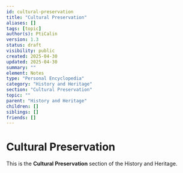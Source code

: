```yaml
---
id: cultural-preservation
title: "Cultural Preservation"
aliases: []
tags: [topic]
author(s): PtiCalin
version: 1.3
status: draft
visibility: public
created: 2025-04-30
updated: 2025-04-30
summary: ""
element: Notes
type: "Personal Encyclopedia"
category: "History and Heritage"
section: "Cultural Preservation"
topic: ""
parent: "History and Heritage"
children: []
siblings: []
friends: []
---
```

# Cultural Preservation

This is the **Cultural Preservation** section of the History and Heritage.
